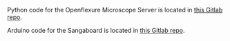 
Python code for the Openflexure Microscope Server is located in [this Gitlab repo](http://gitlab.com/openflexure/openflexure-microscope-server).

Arduino code for the Sangaboard is located in [this Gitlab repo](http://gitlab.com/bath_open_instrumentation_group/sangaboard).